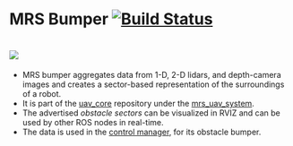 # MRS Bumper [![Build Status](https://travis-ci.com/ctu-mrs/mrs_bumper.svg?branch=master)](https://travis-ci.com/ctu-mrs/mrs_bumper)
# ![](.fig/bumper.jpg)

* MRS bumper aggregates data from 1-D, 2-D lidars, and depth-camera images and creates a sector-based representation of the surroundings of a robot.
* It is part of the [uav_core](https://github.com/ctu-mrs/uav_core) repository under the [mrs_uav_system](https://github.com/ctu-mrs/mrs_uav_system).
* The advertised *obstacle sectors* can be visualized in RVIZ and can be used by other ROS nodes in real-time.
* The data is used in the [control manager](https://github.com/ctu-mrs/mrs_uav_managers), for its obstacle bumper.
